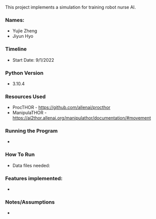 This project implements a simulation for training robot nurse AI.

### Names: 
* Yujie Zheng
* Jiyun Hyo

### Timeline
* Start Date: 9/1/2022

### Python Version
* 3.10.4

### Resources Used
* ProcTHOR - https://github.com/allenai/procthor
* ManipulaTHOR - https://ai2thor.allenai.org/manipulathor/documentation/#movement

### Running the Program
*
### How To Run
* Data files needed:

### Features implemented:
*
### Notes/Assumptions

*
